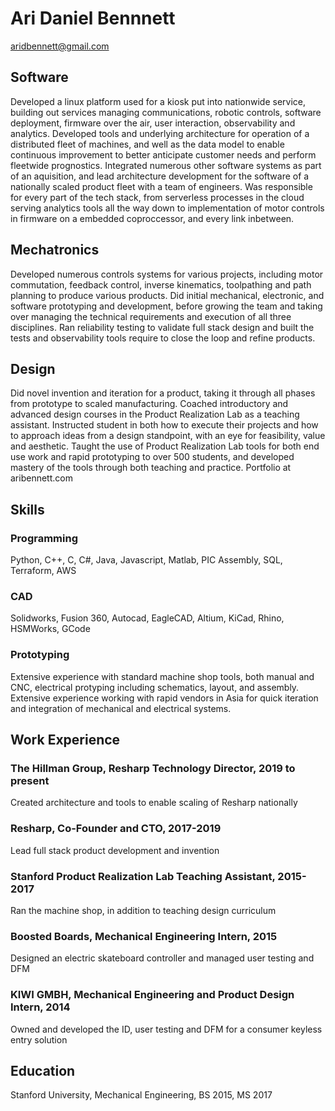 # Ari Daniel Bennnett
aridbennett@gmail.com

## Software
Developed a linux platform used for a kiosk put into nationwide service, building out services managing communications, robotic controls, software deployment, firmware over the air, user interaction, observability and analytics. Developed tools and underlying architecture for operation of a distributed fleet of machines, and well as the data model to enable continuous improvement to better anticipate customer needs and perform fleetwide prognostics. Integrated numerous other software systems as part of an aquisition, and lead architecture development for the software of a nationally scaled product fleet with a team of engineers. Was responsible for every part of the tech stack, from serverless processes in the cloud serving analytics tools all the way down to implementation of motor controls in firmware on a embedded coproccessor, and every link inbetween. 

## Mechatronics
Developed numerous controls systems for various projects, including motor commutation, feedback control, inverse kinematics, toolpathing and path planning to produce various products. Did initial mechanical, electronic, and software prototyping and development, before growing the team and taking over managing the technical requirements and execution of all three disciplines. Ran reliability testing to validate full stack design and built the tests and observability tools require to close the loop and refine products.

## Design
Did novel invention and iteration for a product, taking it through all phases from prototype to scaled manufacturing. Coached introductory and advanced design courses in the Product Realization Lab as a teaching assistant. Instructed student in both how to execute their projects and how to approach ideas from a design standpoint, with an eye for feasibility, value and aesthetic. Taught the use of Product Realization Lab tools for both end use work and rapid prototyping to over 500 students, and developed mastery of the tools through both teaching and practice. Portfolio at aribennett.com

## Skills

### Programming
Python, C++, C, C#, Java, Javascript, Matlab, PIC Assembly, SQL, Terraform, AWS

### CAD
Solidworks, Fusion 360, Autocad, EagleCAD, Altium, KiCad, Rhino, HSMWorks, GCode

### Prototyping
Extensive experience with standard machine shop tools, both manual and CNC, electrical protyping including schematics, layout, and assembly. Extensive experience working with rapid vendors in Asia for quick iteration and integration of mechanical and electrical systems.

## Work Experience
### The Hillman Group, Resharp Technology Director, 2019 to present  
Created architecture and tools to enable scaling of Resharp nationally
### Resharp, Co-Founder and CTO, 2017-2019  
Lead full stack product development and invention
### Stanford Product Realization Lab Teaching Assistant, 2015-2017  
Ran the machine shop, in addition to teaching design curriculum
### Boosted Boards, Mechanical Engineering Intern, 2015  
Designed an electric skateboard controller and managed user testing and DFM
### KIWI GMBH, Mechanical Engineering and Product Design Intern, 2014 
Owned and developed the ID, user testing and DFM for a consumer keyless entry solution 

## Education
Stanford University, Mechanical Engineering, BS 2015, MS 2017


